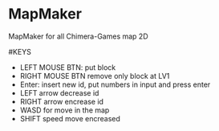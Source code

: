 # MapMaker
MapMaker for all Chimera-Games map 2D

#KEYS
- LEFT MOUSE BTN: put block
- RIGHT MOUSE BTN remove only block at LV1
- Enter: insert new id, put numbers in input and press enter
- LEFT arrow decrease id
- RIGHT arrow encrease id
- WASD for move in the map
- SHIFT speed move encreased
